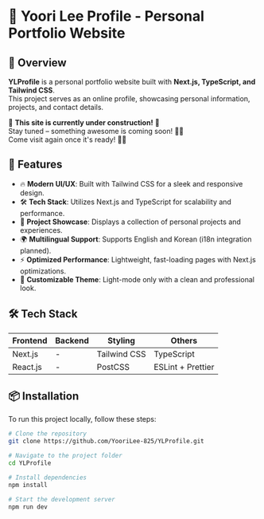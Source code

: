 # 🌟 Yoori Lee Profile - Personal Portfolio Website

## 📌 Overview
**YLProfile** is a personal portfolio website built with **Next.js, TypeScript, and Tailwind CSS**.  
This project serves as an online profile, showcasing personal information, projects, and contact details.

🚧 **This site is currently under construction!** 🚧  
Stay tuned – something awesome is coming soon! 🎉✨  
Come visit again once it's ready! 🏡💖

## 🚀 Features
- 🔥 **Modern UI/UX**: Built with Tailwind CSS for a sleek and responsive design.
- 🛠️ **Tech Stack**: Utilizes Next.js and TypeScript for scalability and performance.
- 📂 **Project Showcase**: Displays a collection of personal projects and experiences.
- 🌍 **Multilingual Support**: Supports English and Korean (i18n integration planned).
- ⚡ **Optimized Performance**: Lightweight, fast-loading pages with Next.js optimizations.
- 🎨 **Customizable Theme**: Light-mode only with a clean and professional look.

## 🛠️ Tech Stack
| Frontend        | Backend  | Styling         | Others            |
|----------------|---------|----------------|--------------------|
| Next.js        | -       | Tailwind CSS    | TypeScript        |
| React.js       | -       | PostCSS        | ESLint + Prettier |

## 📦 Installation
To run this project locally, follow these steps:

```bash
# Clone the repository
git clone https://github.com/YooriLee-825/YLProfile.git

# Navigate to the project folder
cd YLProfile

# Install dependencies
npm install

# Start the development server
npm run dev
